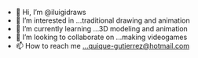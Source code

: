 - 👋 Hi, I’m @iluigidraws
- 👀 I’m interested in ...traditional drawing and animation
- 🌱 I’m currently learning ...3D modeling and animation
- 💞️ I’m looking to collaborate on ...making videogames
- 📫 How to reach me ...quique-gutierrez@hotmail.com

<!---
iluigidraws/iluigidraws is a ✨ special ✨ repository because its `README.md` (this file) appears on your GitHub profile.
You can click the Preview link to take a look at your changes.
--->
